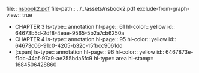 file:: [nsbook2.pdf](../../assets/nsbook2.pdf)
file-path:: ../../assets/nsbook2.pdf
exclude-from-graph-view:: true

- CHAPTER 3
  ls-type:: annotation
  hl-page:: 61
  hl-color:: yellow
  id:: 64673b5d-2df8-4eae-9565-5b2a7cb6250a
- CHAPTER 4
  ls-type:: annotation
  hl-page:: 95
  hl-color:: yellow
  id:: 64673c06-91c0-4205-b32c-15fbcc9061dd
- [:span]
  ls-type:: annotation
  hl-page:: 96
  hl-color:: yellow
  id:: 6467873e-f1dc-44af-97a9-ae255bda5fc9
  hl-type:: area
  hl-stamp:: 1684506428860